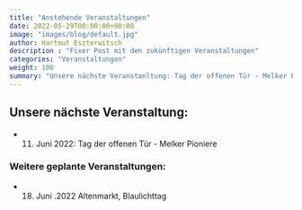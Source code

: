 ```yaml
---
title: "Anstehende Veranstaltungen"
date: 2022-05-29T00:00:00+00:00
image: "images/blog/default.jpg"
author: Hartmut Eszterwitsch
description : "Fixer Post mit den zukünftigen Veranstaltungen"
categories: "Veranstaltungen"
weight: 100
summary: "Unsere nächste Veranstanltung: Tag der offenen Tür - Melker Pioniere am 11 Juni 2022"
---
```

## Unsere nächste Veranstaltung:

+ 11. Juni 2022: Tag der offenen Tür - Melker Pioniere 


### Weitere geplante Veranstaltungen:

+ 18. Juni .2022 Altenmarkt, Blaulichttag